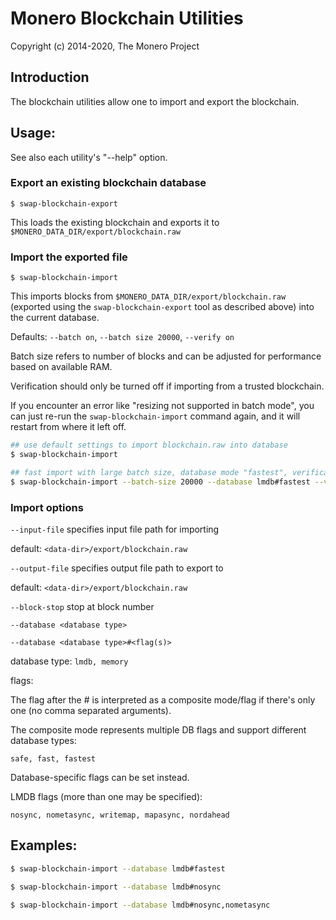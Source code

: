 # Monero Blockchain Utilities

Copyright (c) 2014-2020, The Monero Project

## Introduction

The blockchain utilities allow one to import and export the blockchain.

## Usage:

See also each utility's "--help" option.

### Export an existing blockchain database

`$ swap-blockchain-export`

This loads the existing blockchain and exports it to `$MONERO_DATA_DIR/export/blockchain.raw`

### Import the exported file

`$ swap-blockchain-import`

This imports blocks from `$MONERO_DATA_DIR/export/blockchain.raw` (exported using the
`swap-blockchain-export` tool as described above) into the current database.

Defaults: `--batch on`, `--batch size 20000`, `--verify on`

Batch size refers to number of blocks and can be adjusted for performance based on available RAM.

Verification should only be turned off if importing from a trusted blockchain.

If you encounter an error like "resizing not supported in batch mode", you can just re-run
the `swap-blockchain-import` command again, and it will restart from where it left off.

```bash
## use default settings to import blockchain.raw into database
$ swap-blockchain-import

## fast import with large batch size, database mode "fastest", verification off
$ swap-blockchain-import --batch-size 20000 --database lmdb#fastest --verify off

```

### Import options

`--input-file`
specifies input file path for importing

default: `<data-dir>/export/blockchain.raw`

`--output-file`
specifies output file path to export to

default: `<data-dir>/export/blockchain.raw`

`--block-stop`
stop at block number

`--database <database type>`

`--database <database type>#<flag(s)>`

database type: `lmdb, memory`

flags:

The flag after the # is interpreted as a composite mode/flag if there's only
one (no comma separated arguments).

The composite mode represents multiple DB flags and support different database types:

`safe, fast, fastest`

Database-specific flags can be set instead.

LMDB flags (more than one may be specified):

`nosync, nometasync, writemap, mapasync, nordahead`

## Examples:

```bash
$ swap-blockchain-import --database lmdb#fastest

$ swap-blockchain-import --database lmdb#nosync

$ swap-blockchain-import --database lmdb#nosync,nometasync
```
